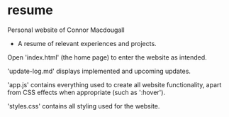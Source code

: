 # resume
Personal website of Connor Macdougall
 - A resume of relevant experiences and projects.

Open 'index.html' (the home page) to enter the website as intended.

'update-log.md' displays implemented and upcoming updates.

'app.js' contains everything used to create all website functionality, apart from CSS effects when appropriate (such as ':hover').

'styles.css' contains all styling used for the website.
